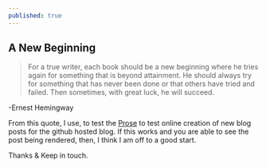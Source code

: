 ```yaml
---
published: true
---
```

## A New Beginning
> For a true writer, each book should be a new beginning where he tries again for something that is beyond attainment. He should always try for something that has never been done or that others have tried and failed. Then sometimes, with great luck, he will succeed.

-Ernest Hemingway

From this quote, I use, to test the [Prose](http://prose.io) to test online creation of new blog posts for the github hosted blog. If this works and you are able to see the post being rendered, then, I think I am off to a good start.

Thanks & Keep in touch.
